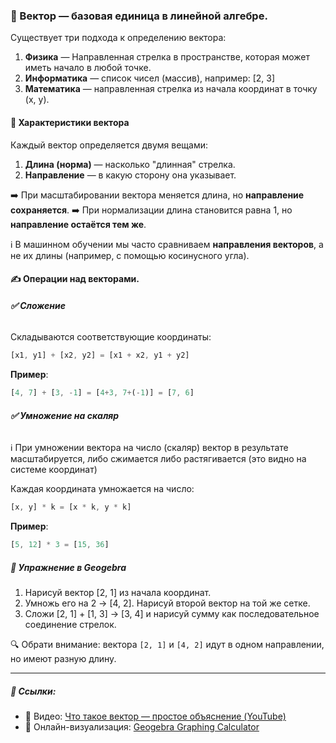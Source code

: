 ### 🧠 Вектор — базовая единица в линейной алгебре.

Существует три подхода к определению вектора:
1. **Физика** — Направленная стрелка в пространстве, которая может иметь начало в любой точке.
2. **Информатика** — список чисел (массив), например: [2, 3]
3. **Математика** — направленная стрелка из начала координат в точку (x, y).

#### 🧩 Характеристики вектора

Каждый вектор определяется двумя вещами:
1. **Длина (норма)** — насколько "длинная" стрелка.
2. **Направление** — в какую сторону она указывает.

➡️ При масштабировании вектора меняется длина, но **направление сохраняется**.
➡️ При нормализации длина становится равна 1, но **направление остаётся тем же**.

ℹ️ В машинном обучении мы часто сравниваем **направления векторов**, а не их длины (например, с помощью косинусного угла).

#### **✍️** Операции над векторами. 
###### **✅ Сложение**

Складываются соответствующие координаты:
```js
[x1, y1] + [x2, y2] = [x1 + x2, y1 + y2]
```

**Пример**:
```js
[4, 7] + [3, -1] = [4+3, 7+(-1)] = [7, 6]
```

###### **✅ Умножение на скаляр**

ℹ️ При умножении вектора на число (скаляр) вектор в результате масштабируется, либо сжимается либо растягивается (это видно на системе координат)

Каждая координата умножается на число:
```js
[x, y] * k = [x * k, y * k]
```

**Пример**:
```js
[5, 12] * 3 = [15, 36]
```

##### **🧪 Упражнение в Geogebra**
1. Нарисуй вектор [2, 1] из начала координат.
2. Умножь его на 2 → [4, 2]. Нарисуй второй вектор на той же сетке.
3. Сложи [2, 1] + [1, 3] → [3, 4] и нарисуй сумму как последовательное соединение стрелок.
   
🔍 Обрати внимание: вектора `[2, 1]` и `[4, 2]` идут в одном направлении, но имеют разную длину.

---

##### 🔗 Ссылки:

- 🎥 Видео: [Что такое вектор — простое объяснение (YouTube)](https://www.youtube.com/watch?v=cJslkj9_wyg&t=6s)
- 📐 Онлайн-визуализация: [Geogebra Graphing Calculator](https://www.geogebra.org/graphing)